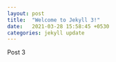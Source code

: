 ```yaml
---
layout: post
title:  "Welcome to Jekyll 3!"
date:   2021-03-28 15:58:45 +0530
categories: jekyll update
---
```

Post 3

